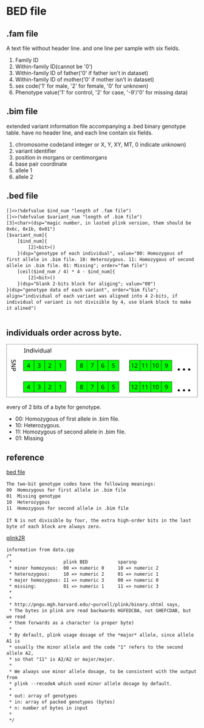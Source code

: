 # BED file

## .fam file
A text file without header line. and one line per sample with six fields.
1. Family ID
2. Within-family ID(cannot be '0')
3. Within-family ID of father('0' if father isn't in dataset)
4. Within-family ID of mother('0' if mother isn't in dataset)
5. sex code('1' for male, '2' for female, '0' for unknown)
6. Phenotype value('1' for control, '2' for case, '-9'/'0' for missing data)


## .bim file  
extended variant information file accompanying a .bed binary genotype table. have no
header line, and each line contain six fields.
1. chromosome code(and integer or X, Y, XY, MT, 0 indicate unknown)
2. variant identifier
3. position in morgans or centimorgans
4. base pair coordinate
5. allele 1
6. allele 2

## .bed file

```
[]<>(%defvalue $ind_num "length of .fam file")
[]<>(%defvalue $variant_num "length of .bim file")
[3]<char>(dsp="magic number, in lasted plink version, them should be 0x6c, 0x1b, 0x01")
[$variant_num]{
    [$ind_num]{
        [2]<bit>()
    }(dsp="genotype of each individual", value="00: Homozygous of first allele in .bim file. 10: Heterozygous. 11: Homozygous of second allele in .bim file. 01: Missing"; order="fam file")
    [ceil($ind_num / 4) * 4 - $ind_num]{
        [2]<bit>()
    }(dsp="blank 2-bits block for aliging"; value="00")
}(dsp="genotype data of each variant", order="bim file"; align="individual of each variant was aligned into 4 2-bits, if individual of variant is not divisible by 4, use blank block to make it alined")


```

## individuals order across byte.

![plink_bed_file](./imgs/plink_bed_file.svg)

every of 2 bits of a byte for genotype.  
* 00: Homozygous of first allele in .bim file.
* 10: Heterozygous.
* 11: Homozygous of second allele in .bim file.
* 01: Missing

## reference

[bed file](https://www.cog-genomics.org/plink/1.9/formats)

```
The two-bit genotype codes have the following meanings:
00	Homozygous for first allele in .bim file
01	Missing genotype
10	Heterozygous
11	Homozygous for second allele in .bim file

If N is not divisible by four, the extra high-order bits in the last byte of each block are always zero.
```

[plink2R](https://github.com/gabraham/plink2R/blob/master/plink2R/src/data.cpp)

```
information from data.cpp
/*
 *                   plink BED           sparsnp
 * minor homozyous:  00 => numeric 0     10 => numeric 2
 * heterozygous:     10 => numeric 2     01 => numeric 1
 * major homozygous: 11 => numeric 3     00 => numeric 0
 * missing:          01 => numeric 1     11 => numeric 3
 *
 *
 * http://pngu.mgh.harvard.edu/~purcell/plink/binary.shtml says,
 * The bytes in plink are read backwards HGFEDCBA, not GHEFCDAB, but we read
 * them forwards as a character (a proper byte)
 *
 * By default, plink usage dosage of the *major* allele, since allele A1 is
 * usually the minor allele and the code "1" refers to the second allele A2,
 * so that "11" is A2/A2 or major/major.
 *
 * We always use minor allele dosage, to be consistent with the output from
 * plink --recodeA which used minor allele dosage by default.
 *
 * out: array of genotypes
 * in: array of packed genotypes (bytes)
 * n: number of bytes in input
 *
 */
```
